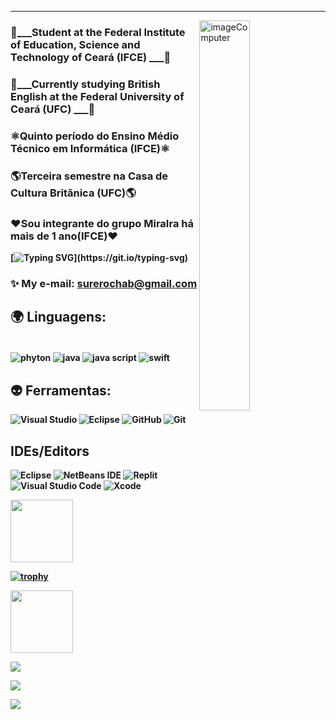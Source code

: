 -------------
<img width=40% align="right" alt="imageComputer" height="=30" width="40" src="https://github.com/surerocha/surerocha/assets/126790749/7c56aa8f-f904-444e-8197-038b196fdf8c"/>


### <b>🔭___Student at the Federal Institute of Education, Science and Technology of Ceará (IFCE) ___🔭<b> 
### <b>🔭___Currently studying British English at the Federal University of Ceará (UFC) ___🔭<b> 


### <b>⚛️Quinto período do Ensino Médio Técnico em Informática (IFCE)⚛️<b>
### <b>🌎Terceira semestre na Casa de Cultura Britânica (UFC)🌎 <b>
### <b>♥️Sou integrante do grupo MiraIra há mais de 1 ano(IFCE)♥️ <b>

[![Typing SVG](https://readme-typing-svg.herokuapp.com/?color=F7F7F7&size=35&center=true&vCenter=true&width=1000&lines=Hii,+my+name+is+Sure+Rocha!+🌟;I+am+a+IFCE's+student+📚💙;)](https://git.io/typing-svg)


### ✨ My e-mail: **surerochab@gmail.com**


## <b>🌍 Linguagens: 

<div style="diplay: inline_block"><br/>

<img align= "center" alt= "phyton" src= "https://img.shields.io/badge/Python-14354C?style=for-the-badge&logo=python&logoColor=white" /> 
<img align= "center" alt= "java" src= "https://img.shields.io/badge/Java-ED8B00?style=for-the-badge&logo=openjdk&logoColor=white" />
<img align= "center" alt= "java script" src= "https://img.shields.io/badge/JavaScript-323330?style=for-the-badge&logo=javascript&logoColor=F7DF1E"/>
<img align= "center" alt= "swift" src= "https://img.shields.io/badge/swift-F54A2A?style=for-the-badge&logo=swift&logoColor=white" /> 



 ##  <b>👽 Ferramentas:

![ Visual Studio ](https://img.shields.io/badge/Visual_Studio_Code-0078D4?style=for-the-badge&logo=visual%20studio%20code&logoColor=white) 
![ Eclipse ](https://img.shields.io/badge/Eclipse-2C2255?style=for-the-badge&logo=eclipse&logoColor=white)
![ GitHub ](https://img.shields.io/badge/-GitHub-0D1117?style=for-the-badge&logo=github&labelColor=0D1117)
![ Git ](https://img.shields.io/badge/GIT-E44C30?style=for-the-badge&logo=git&logoColor=white) 



## <b> IDEs/Editors
![Eclipse](https://img.shields.io/badge/Eclipse-FE7A16.svg?style=for-the-badge&logo=Eclipse&logoColor=white)
![NetBeans IDE](https://img.shields.io/badge/NetBeansIDE-1B6AC6.svg?style=for-the-badge&logo=apache-netbeans-ide&logoColor=white)
![Replit](https://img.shields.io/badge/Replit-DD1200?style=for-the-badge&logo=Replit&logoColor=white)
![Visual Studio Code](https://img.shields.io/badge/Visual%20Studio%20Code-0078d7.svg?style=for-the-badge&logo=visual-studio-code&logoColor=white)
![Xcode](https://img.shields.io/badge/Xcode-007ACC?style=for-the-badge&logo=Xcode&logoColor=white)




<div>
 <img height="100cm" align= "center" src="https://github-readme-stats.vercel.app/api?username=surerocha&show_icons=true&theme=tokyonight" />
 
</div>


[![trophy](https://github-profile-trophy.vercel.app/?username=surerocha&theme=tokyonight)](https://github.com/ryo-ma/github-profile-trophy)


<img width=100 src="https://streak-stats.demolab.com?user=surerocha&theme=tokyonight-duo&hide_border=verdadeiro&date_format=M%20j%5B%2C%20Y%5D&card_width=500">


![](http://github-profile-summary-cards.vercel.app/api/cards/profile-details?username=surerocha&theme=tokyonight)



![](http://github-profile-summary-cards.vercel.app/api/cards/repos-per-language?username=surerocha&theme=tokyonight)



![](http://github-profile-summary-cards.vercel.app/api/cards/productive-time?username=surerocha&theme=tokyonight&utcOffset=8)
